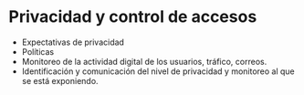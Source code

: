 # Privacidad y control de accesos

- Expectativas de privacidad
- Políticas
- Monitoreo de la actividad digital de los usuarios, tráfico, correos.
- Identificación y comunicación del nivel de privacidad y monitoreo al que se está exponiendo.
